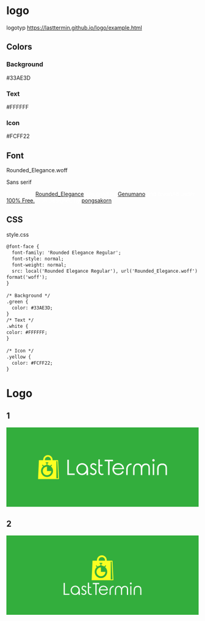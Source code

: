 # logo
logotyp
https://lasttermin.github.io/logo/example.html

## Colors

### Background

  #33AE3D

### Text

  #FFFFFF

### Icon

  #FCFF22

## Font
Rounded_Elegance.woff

 Sans serif
 
  <div class="glitter-meta-authors" style="color: rgb(255, 255, 255);">
        Font in use <a target="_blank" href="https://www.dafont.com/rounded-elegance.font">Rounded_Elegance</a> designed by
        <a target="_blank" href="mailto:dcc700@gmail.com">Genumano</a>
        and licensed under
        <a target="_blank" href="https://www.dafont.com/faq.php#copyright">100% Free.</a>
          Icon Designed by
          <a target="_blank" href="https://thenounproject.com/pongsakorn_tantiyakorn">pongsakorn</a></div>
          
          
## CSS
style.css

    @font-face {
      font-family: 'Rounded Elegance Regular';
      font-style: normal;
      font-weight: normal;
      src: local('Rounded Elegance Regular'), url('Rounded_Elegance.woff') format('woff');
    }

    /* Background */
    .green {
      color: #33AE3D;
    }
    /* Text */
    .white {
    color: #FFFFFF;
    }

    /* Icon */
    .yellow {
      color: #FCFF22;
    }
# Logo

## 1
![1/cover.png](1/cover.png)

## 2
![2/cover.png](2/cover.png)

